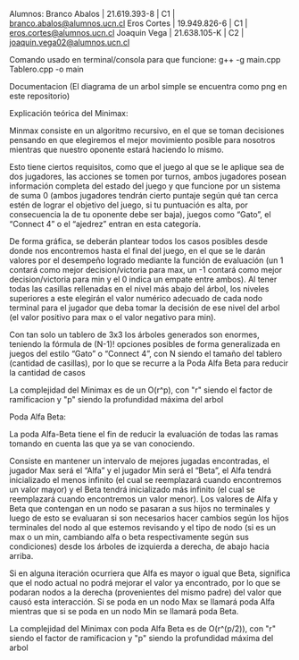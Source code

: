 Alumnos:
Branco Abalos | 21.619.393-8 | C1 | branco.abalos@alumnos.ucn.cl
Eros Cortes | 19.949.826-6 | C1 | eros.cortes@alumnos.ucn.cl 
Joaquin Vega | 21.638.105-K | C2 | joaquin.vega02@alumnos.ucn.cl 

Comando usado en terminal/consola para que funcione:
g++ -g main.cpp Tablero.cpp -o main

Documentacion (El diagrama de un arbol simple se encuentra como png en este repositorio)

Explicación teórica del Minimax:

Minmax consiste en un algoritmo recursivo, en el que se toman decisiones pensando en que elegiremos  el mejor movimiento posible para nosotros mientras que nuestro oponente estará haciendo lo mismo.

Esto tiene ciertos requisitos, como que el juego al que se le aplique sea de dos jugadores, las acciones se tomen por turnos, ambos jugadores posean información completa del estado del juego y que 
funcione por un sistema de suma 0 (ambos jugadores tendrán cierto puntaje según qué tan cerca estén de lograr el objetivo del juego, si tu puntuación es alta, por consecuencia la de tu oponente debe ser baja),
juegos como “Gato”, el “Connect 4” o el “ajedrez” entran en esta categoría.

De forma gráfica, se deberán plantear todos los casos posibles desde donde nos encontremos hasta el final del juego, en el que se le darán valores por el desempeño logrado mediante la función de evaluación 
(un 1 contará como mejor decision/victoria para max, un -1 contará como mejor decision/victoria para min y el 0 indica un empate entre ambos). Al tener todas las casillas rellenadas en el nivel más abajo del árbol,
los niveles superiores a este elegirán el valor numérico adecuado de cada nodo terminal para el jugador que deba tomar la decisión de ese nivel del arbol (el valor positivo para max o el valor negativo para min).

Con tan solo un tablero de 3x3 los árboles generados son enormes, teniendo la fórmula de (N-1)! opciones posibles de forma generalizada en juegos del estilo “Gato” o “Connect 4”, con N siendo el tamaño del tablero 
(cantidad de casillas), por lo que se recurre a la Poda Alfa Beta para reducir la cantidad de casos

La complejidad del Minimax es de un O(r^p), con "r" siendo el factor de ramificacion y "p" siendo la profundidad máxima del arbol


Poda Alfa Beta:

La poda Alfa-Beta tiene el fin de reducir la evaluación de todas las ramas tomando en cuenta las que ya se van conociendo.

Consiste en mantener un intervalo de mejores jugadas encontradas, el jugador Max será el “Alfa” y el jugador Min será el “Beta”, el Alfa tendrá inicializado el menos infinito (el cual se reemplazará cuando encontremos
un valor mayor) y el Beta tendrá inicializado más infinito (el cual se reemplazará cuando encontremos un valor menor). Los valores de Alfa y Beta que contengan en un nodo se pasaran a sus hijos no terminales y luego de
esto se evaluaran si son necesarios hacer cambios según los hijos terminales del nodo al que estemos revisando y el tipo de nodo (si es un max o un min, cambiando alfa o beta respectivamente según sus condiciones) desde
los árboles de izquierda a derecha, de abajo hacia arriba.

Si en alguna iteración ocurriera que Alfa es mayor o igual que Beta, significa que el nodo actual no podrá mejorar el valor ya encontrado, por lo que se podaran nodos a la derecha (provenientes del mismo padre) del valor 
que causó esta interacción. Si se poda en un nodo Max se llamará poda Alfa mientras que si se poda en un nodo Min se llamará poda Beta.

La complejidad del Minimax con poda Alfa Beta es de O(r^(p/2)), con "r" siendo el factor de ramificacion y "p" siendo la profundidad máxima del arbol
